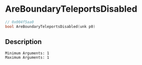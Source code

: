 # AreBoundaryTeleportsDisabled
```c
// 0x004f5aa0
bool AreBoundaryTeleportsDisabled(unk p0)
```
## Description
```
Minimum Arguments: 1
Maximum Arguments: 1
```
